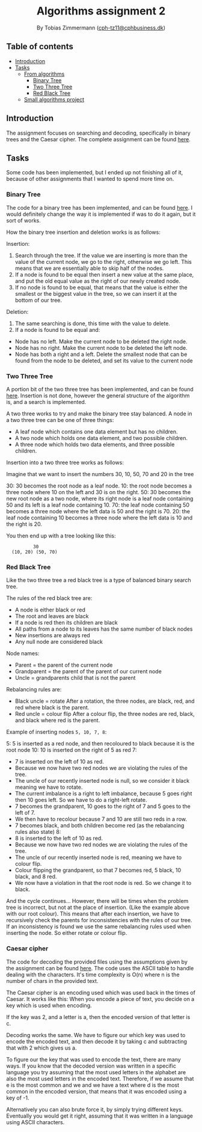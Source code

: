 <div align="center">

# Algorithms assignment 2

By Tobias Zimmermann (cph-tz11@cphbusiness.dk)

</div>

## Table of contents

- [Introduction](#introduction)
- [Tasks](#tasks)
  - [From algorithms](#tasks-from-algorithms)
    - [Binary Tree](#binary-tree)
    - [Two Three Tree](#two-three-tree)
    - [Red Black Tree](#red-black-tree)
  - [Small algorithms project](#small-algorithms-project)

## Introduction

The assignment focuses on searching and decoding, specifically in binary trees and the Caesar cipher. The complete assignment can be found [here](./documents/Algorithms-Assignment-2.pdf).

## Tasks

Some code has been implemented, but I ended up not finishing all of it, because of other assignments that I wanted to spend more time on.

### Binary Tree

The code for a binary tree has been implemented, and can be found [here](src/binary_tree.rs). I would definitely change the way it is implemented if was to do it again, but it sort of works.

How the binary tree insertion and deletion works is as follows:

Insertion:

1. Search through the tree. If the value we are inserting is more than the value of the current node, we go to the right, otherwise we go left. This means that we are essentially able to skip half of the nodes.
2. If a node is found to be equal then insert a new value at the same place, and put the old equal value as the right of our newly created node.
3. If no node is found to be equal, that means that the value is either the smallest or the biggest value in the tree, so we can insert it at the bottom of our tree.

Deletion:

1. The same searching is done, this time with the value to delete.
2. If a node is found to be equal and:

- Node has no left. Make the current node to be deleted the right node.
- Node has no right. Make the current node to be deleted the left node.
- Node has both a right and a left. Delete the smallest node that can be found from the node to be deleted, and set its value to the current node

### Two Three Tree

A portion bit of the two three tree has been implemented, and can be found [here](./src/two_three_tree.rs). Insertion is not done, however the general structure of the algorithm is, and a search is implemented.

A two three works to try and make the binary tree stay balanced. A node in a two three tree can be one of three things:

- A leaf node which contains one data element but has no children.
- A two node which holds one data element, and two possible children.
- A three node which holds two data elements, and three possible children.

Insertion into a two three tree works as follows:

Imagine that we want to insert the numbers 30, 10, 50, 70 and 20 in the tree

30: 30 becomes the root node as a leaf node.
10: the root node becomes a three node where 10 on the left and 30 is on the right.
50: 30 becomes the new root node as a two node, where its right node is a leaf node containing 50 and its left is a leaf node containing 10.
70: the leaf node containing 50 becomes a three node where the left data is 50 and the right is 70.
20: the leaf node containing 10 becomes a three node where the left data is 10 and the right is 20.

You then end up with a tree looking like this:

```
          30
  (10, 20) (50, 70)
```

### Red Black Tree

Like the two three tree a red black tree is a type of balanced binary search tree.

The rules of the red black tree are:

- A node is either black or red
- The root and leaves are black
- If a node is red then its children are black
- All paths from a node to its leaves has the same number of black nodes
- New insertions are always red
- Any null node are considered black

Node names:

- Parent = the parent of the current node
- Grandparent = the parent of the parent of our current node
- Uncle = grandparents child that is not the parent

Rebalancing rules are:

- Black uncle = rotate
  After a rotation, the three nodes, are black, red, and red where black is the parent.
- Red uncle = colour flip
  After a colour flip, the three nodes are red, black, and black where red is the parent.

Example of inserting nodes `5, 10, 7, 8`:

5: 5 is inserted as a red node, and then recoloured to black because it is the root node
10: 10 is inserted on the right of 5 as red
7:

- 7 is inserted on the left of 10 as red.
- Because we now have two red nodes we are violating the rules of the tree.
- The uncle of our recently inserted node is null, so we consider it black meaning we have to rotate.
- The current imbalance is a right to left imbalance, because 5 goes right then 10 goes left. So we have to do a right-left rotate.
- 7 becomes the grandparent, 10 goes to the right of 7 and 5 goes to the left of 7.
- We then have to recolour because 7 and 10 are still two reds in a row.
- 7 becomes black, and both children become red (as the rebalancing rules also state)
  8:
- 8 is inserted to the left of 10 as red.
- Because we now have two red nodes we are violating the rules of the tree.
- The uncle of our recently inserted node is red, meaning we have to colour flip.
- Colour flipping the grandparent, so that 7 becomes red, 5 black, 10 black, and 8 red.
- We now have a violation in that the root node is red. So we change it to black.

And the cycle continues... However, there will be times when the problem tree is incorrect, but not at the place of insertion. (Like the example above with our root colour).
This means that after each insertion, we have to recursively check the parents for inconsistencies with the rules of our tree.
If an inconsistency is found we use the same rebalancing rules used when inserting the node. So either rotate or colour flip.

### Caesar cipher

The code for decoding the provided files using the assumptions given by the assignment can be found [here](src/ceasar_decoder.rs). The code uses the ASCII table to handle dealing with the characters. It's time complexity is O(n) where n is the number of chars in the provided text.

The Caesar cipher is an encoding used which was used back in the times of Caesar. It works like this:
When you encode a piece of text, you decide on a key which is used when encoding.

If the key was 2, and a letter is a, then the encoded version of that letter is c.

Decoding works the same. We have to figure our which key was used to encode the encoded text, and then decode it by taking c and subtracting that with 2 which gives us a.

To figure our the key that was used to encode the text, there are many ways. If you know that the decoded version was written in a specific language you try assuming that the most used letters in the alphabet are also the most used letters in the encoded text. Therefore, if we assume that e is the most common and we and we have a text where d is the most common in the encoded version, that means that it was encoded using a key of -1.

Alternatively you can also brute force it, by simply trying different keys. Eventually you would get it right, assuming that it was written in a language using ASCII characters.
